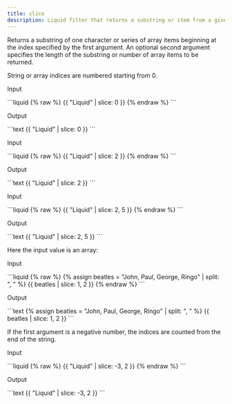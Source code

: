 ```yaml
---
title: slice
description: Liquid filter that returns a substring or item from a given position in a string or array.
---
```


Returns a substring of one character or series of array items beginning at the index specified by the first argument. An optional second argument specifies the length of the substring or number of array items to be returned.

String or array indices are numbered starting from 0.

<p class="code-label">Input</p>
```liquid
{% raw %}
{{ "Liquid" | slice: 0 }}
{% endraw %}
```

<p class="code-label">Output</p>
```text
{{ "Liquid" | slice: 0 }}
```

<p class="code-label">Input</p>
```liquid
{% raw %}
{{ "Liquid" | slice: 2 }}
{% endraw %}
```

<p class="code-label">Output</p>
```text
{{ "Liquid" | slice: 2 }}
```

<p class="code-label">Input</p>
```liquid
{% raw %}
{{ "Liquid" | slice: 2, 5 }}
{% endraw %}
```

<p class="code-label">Output</p>
```text
{{ "Liquid" | slice: 2, 5 }}
```

Here the input value is an array:

<p class="code-label">Input</p>
```liquid
{% raw %}
{% assign beatles = "John, Paul, George, Ringo" | split: ", " %}
{{ beatles | slice: 1, 2 }}
{% endraw %}
```

<p class="code-label">Output</p>
```text
{% assign beatles = "John, Paul, George, Ringo" | split: ", " %}
{{ beatles | slice: 1, 2 }}
```

If the first argument is a negative number, the indices are counted from the end of the string.

<p class="code-label">Input</p>
```liquid
{% raw %}
{{ "Liquid" | slice: -3, 2 }}
{% endraw %}
```

<p class="code-label">Output</p>
```text
{{ "Liquid" | slice: -3, 2 }}
```

